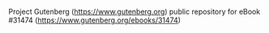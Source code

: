 Project Gutenberg (https://www.gutenberg.org) public repository for eBook #31474 (https://www.gutenberg.org/ebooks/31474)

